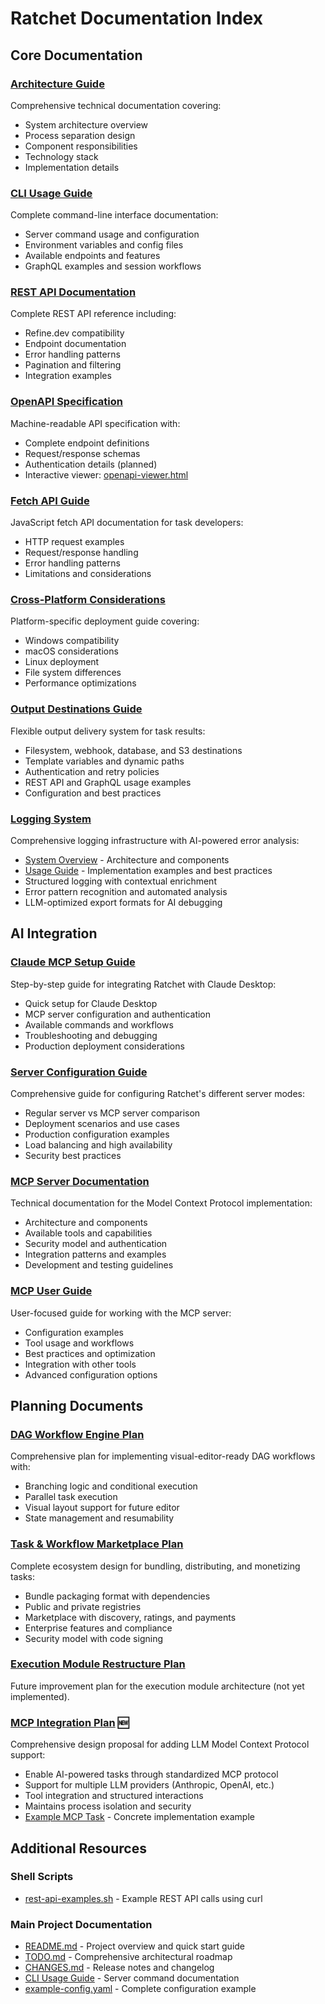# Ratchet Documentation Index

## Core Documentation

### [Architecture Guide](ARCHITECTURE.md)
Comprehensive technical documentation covering:
- System architecture overview
- Process separation design
- Component responsibilities
- Technology stack
- Implementation details

### [CLI Usage Guide](CLI_USAGE.md)
Complete command-line interface documentation:
- Server command usage and configuration
- Environment variables and config files
- Available endpoints and features
- GraphQL examples and session workflows

### [REST API Documentation](REST_API_README.md)
Complete REST API reference including:
- Refine.dev compatibility
- Endpoint documentation
- Error handling patterns
- Pagination and filtering
- Integration examples

### [OpenAPI Specification](openapi.yaml)
Machine-readable API specification with:
- Complete endpoint definitions
- Request/response schemas
- Authentication details (planned)
- Interactive viewer: [openapi-viewer.html](openapi-viewer.html)

### [Fetch API Guide](FETCH_API.md)
JavaScript fetch API documentation for task developers:
- HTTP request examples
- Request/response handling
- Error handling patterns
- Limitations and considerations

### [Cross-Platform Considerations](CROSS-PLATFORM-CONSIDERATIONS.md)
Platform-specific deployment guide covering:
- Windows compatibility
- macOS considerations
- Linux deployment
- File system differences
- Performance optimizations

### [Output Destinations Guide](OUTPUT_DESTINATIONS.md)
Flexible output delivery system for task results:
- Filesystem, webhook, database, and S3 destinations
- Template variables and dynamic paths
- Authentication and retry policies
- REST API and GraphQL usage examples
- Configuration and best practices

### [Logging System](LOGGING_OVERVIEW.md)
Comprehensive logging infrastructure with AI-powered error analysis:
- [System Overview](LOGGING_OVERVIEW.md) - Architecture and components
- [Usage Guide](LOGGING_USAGE.md) - Implementation examples and best practices
- Structured logging with contextual enrichment
- Error pattern recognition and automated analysis
- LLM-optimized export formats for AI debugging

## AI Integration

### [Claude MCP Setup Guide](CLAUDE_MCP_SETUP.md)
Step-by-step guide for integrating Ratchet with Claude Desktop:
- Quick setup for Claude Desktop
- MCP server configuration and authentication
- Available commands and workflows
- Troubleshooting and debugging
- Production deployment considerations

### [Server Configuration Guide](SERVER_CONFIGURATION_GUIDE.md)
Comprehensive guide for configuring Ratchet's different server modes:
- Regular server vs MCP server comparison
- Deployment scenarios and use cases
- Production configuration examples
- Load balancing and high availability
- Security best practices

### [MCP Server Documentation](MCP_SERVER.md)
Technical documentation for the Model Context Protocol implementation:
- Architecture and components
- Available tools and capabilities
- Security model and authentication
- Integration patterns and examples
- Development and testing guidelines

### [MCP User Guide](MCP_USER_GUIDE.md)
User-focused guide for working with the MCP server:
- Configuration examples
- Tool usage and workflows
- Best practices and optimization
- Integration with other tools
- Advanced configuration options

## Planning Documents

### [DAG Workflow Engine Plan](plans/DAG_WORKFLOW_PLAN.md)
Comprehensive plan for implementing visual-editor-ready DAG workflows with:
- Branching logic and conditional execution
- Parallel task execution
- Visual layout support for future editor
- State management and resumability

### [Task & Workflow Marketplace Plan](plans/TASK_MARKETPLACE_PLAN.md)
Complete ecosystem design for bundling, distributing, and monetizing tasks:
- Bundle packaging format with dependencies
- Public and private registries
- Marketplace with discovery, ratings, and payments
- Enterprise features and compliance
- Security model with code signing

### [Execution Module Restructure Plan](plans/EXECUTION_RESTRUCTURE_PLAN.md)
Future improvement plan for the execution module architecture (not yet implemented).

### [MCP Integration Plan](plans/MCP_INTEGRATION_PLAN.md) 🆕
Comprehensive design proposal for adding LLM Model Context Protocol support:
- Enable AI-powered tasks through standardized MCP protocol
- Support for multiple LLM providers (Anthropic, OpenAI, etc.)
- Tool integration and structured interactions
- Maintains process isolation and security
- [Example MCP Task](plans/MCP_TASK_EXAMPLE.md) - Concrete implementation example

## Additional Resources

### Shell Scripts
- [rest-api-examples.sh](rest-api-examples.sh) - Example REST API calls using curl

### Main Project Documentation
- [README.md](../README.md) - Project overview and quick start guide
- [TODO.md](../TODO.md) - Comprehensive architectural roadmap
- [CHANGES.md](../CHANGES.md) - Release notes and changelog
- [CLI Usage Guide](CLI_USAGE.md) - Server command documentation
- [example-config.yaml](../sample/configs/example-config.yaml) - Complete configuration example